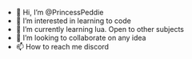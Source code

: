 - 👋 Hi, I’m @PrincessPeddie
- 👀 I’m interested in learning to code
- 🌱 I’m currently learning lua. Open to other subjects
- 💞️ I’m looking to collaborate on any idea
- 📫 How to reach me discord

<!---
PrincessPeddie/PrincessPeddie is a ✨ special ✨ repository because its `README.md` (this file) appears on your GitHub profile.
You can click the Preview link to take a look at your changes.
--->
